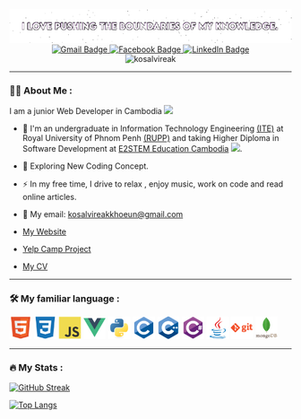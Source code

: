 <div id="header" align="center">
  <div id="badges">
  <img src="I-Love-pushing-the-boundaries-7-23-2022 (1).gif"/><br>
    <a href="mailto:virakvary@gmail.com" target="_blank" align="center">
       <img src="https://img.shields.io/badge/Gmail-blue?style=for-the-badge&logo=gmail&logoColor=white" alt="Gmail Badge" />
    </a>
    <a href="https://www.facebook.com/kosalvireak43/" target="_blank" align="center">
       <img src="https://img.shields.io/badge/Facebook-blue?style=for-the-badge&logo=facebook&logoColor=white" alt="Facebook Badge"/>
    </a>
    <a href="https://www.linkedin.com/in/khoeun-kosalvireak-0619b2204/" target="_blank" align="center">
       <img src="https://img.shields.io/badge/LinkedIn-blue?style=for-the-badge&logo=linkedin&logoColor=white" alt="LinkedIn Badge" />
    </a><br>
    <img  src="https://komarev.com/ghpvc/?username=kosalvireak&label=Profile%20views&color=0e75b6&style=flat" alt="kosalvireak" />
  </div>
</div>



---

### :woman_technologist: About Me :
I am a junior Web Developer in Cambodia <img src="https://mycarbys.com/wp-content/uploads/2021/02/Flag_of_Cambodia.gif" width="25">
- :telescope: I'm an undergraduate in Information Technology Engineering <a href="http://www.fe.rupp.edu.kh/#/department/ited/undergraduate" target="_blank">(ITE)</a> at Royal University of Phnom Penh <a href="http://www.rupp.edu.kh/" target="_blank">(RUPP)</a>  and taking Higher Diploma in Software Development at <a href="https://e2stem.org.kh/" target="_blank">E2STEM Education Cambodia</a> <img src="https://i.ibb.co/JQwTBHV/download-removebg-preview.png" width="45px"/>.

- :seedling: Exploring New Coding Concept.

- :zap: In my free time, I drive to relax , enjoy music, work on code and read online articles.

- :email: My email: kosalvireakkhoeun@gmail.com
- <a href="https://kosalvireak.github.io/Kosalvireak-Khoeun/First_Index.html" target="_blank">My Website</a>
- <a href="https://yelpcamp-arwf.onrender.com/" target="_blank">Yelp Camp Project</a>
- <a href="https://postimg.cc/ThYzQY5b" target="_blank"> My CV </a>
---

### :hammer_and_wrench: My familiar language :
<div>
  <img src="https://github.com/devicons/devicon/blob/master/icons/html5/html5-original.svg" title="HTML5" alt="HTML" width="40" height="40"/>
  <img src="https://github.com/devicons/devicon/blob/master/icons/css3/css3-plain.svg"  title="CSS3" alt="CSS" width="40" height="40"/>
  <img src="https://github.com/devicons/devicon/blob/master/icons/javascript/javascript-original.svg" title="JavaScript" alt="JavaScript" width="40" height="40"/>
  <img src="https://github.com/devicons/devicon/blob/master/icons/vuejs/vuejs-original.svg" title="Vuejs" alt="Vuejs" width="40" height="40"/>
  <img src="https://github.com/devicons/devicon/blob/master/icons/python/python-original.svg" title="Python" **alt="Python" width="40" height="40"/>
  <img src="https://github.com/devicons/devicon/blob/master/icons/c/c-original.svg" title="C" **alt="C" width="40" height="40"/>
  <img src="https://github.com/devicons/devicon/blob/master/icons/cplusplus/cplusplus-original.svg" title="C++" **alt="C++" width="40" height="40"/>
  <img src="https://github.com/devicons/devicon/blob/master/icons/csharp/csharp-original.svg" title="C#" **alt="C#" width="40" height="40"/>
  <img src="https://github.com/devicons/devicon/blob/master/icons/java/java-original.svg" title="Java" **alt="Java" width="40" height="40"/>
  <img src="https://github.com/devicons/devicon/blob/master/icons/git/git-plain-wordmark.svg" title="Git" **alt="Git" width="40" height="40"/>
  <img src="https://github.com/devicons/devicon/blob/master/icons/mongodb/mongodb-original-wordmark.svg" title="MongoDB" **alt="MongoDB" width="40" height="40"/>
</div>

---

### :fire: My Stats :
[![GitHub Streak](http://github-readme-streak-stats.herokuapp.com?user=kosalvireak&theme=dark&background=000000)](https://git.io/streak-stats)

[![Top Langs](https://github-readme-stats.vercel.app/api/top-langs/?username=kosalvireak&layout=compact)](https://github.com/anuraghazra/github-readme-stats)

